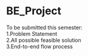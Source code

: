 # BE_Project
To be submitted this semester: </br >
1.Problem Statement </br >
2.All possible feasible solution </br >
3.End-to-end flow process </br >
